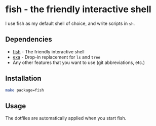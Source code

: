 # fish - the friendly interactive shell

I use fish as my default shell of choice, and write scripts in `sh`.

## Dependencies

- [fish][fish] - The friendly interactive shell
- [exa][exa] - Drop-in replacement for `ls` and `tree`
- Any other features that you want to use (git abbreviations, etc.)

## Installation

```sh
make package=fish
```

## Usage

The dotfiles are automatically applied when you start fish.

[fish]: https://www.archlinux.org/packages/community/x86_64/fish/
[exa]: https://www.archlinux.org/packages/community/x86_64/exa/
